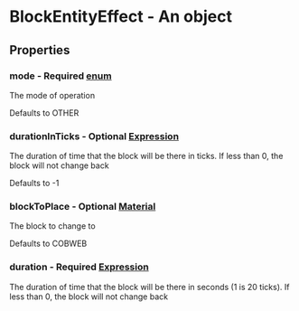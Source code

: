 

# BlockEntityEffect - An object



## Properties



### mode - Required [enum](enum)



 The mode of operation



Defaults to OTHER



### durationInTicks - Optional [Expression](Expression)



 The duration of time that the block will be there in ticks. If less than 0, the block will not change back



Defaults to -1



### blockToPlace - Optional [Material](Material)



 The block to change to



Defaults to COBWEB



### duration - Required [Expression](Expression)



 The duration of time that the block will be there in seconds (1 is 20 ticks). If less than 0, the block will not change back

